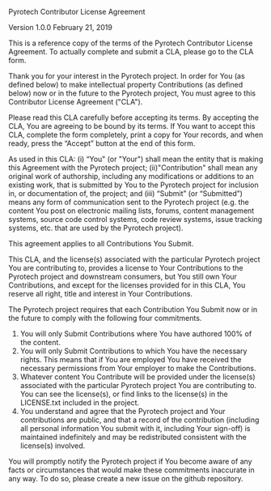 Pyrotech Contributor License Agreement

Version 1.0.0 February 21, 2019

This is a reference copy of the terms of the Pyrotech Contributor License Agreement. To actually complete and submit a CLA, please go to the CLA form.

Thank you for your interest in the Pyrotech project. In order for You (as defined below) to make intellectual property Contributions (as defined below) now or in the future to the Pyrotech project, You must agree to this Contributor License Agreement ("CLA").

Please read this CLA carefully before accepting its terms. By accepting the CLA, You are agreeing to be bound by its terms. If You want to accept this CLA, complete the form completely, print a copy for Your records, and when ready, press the “Accept” button at the end of this form.

As used in this CLA: (i) “You" (or "Your") shall mean the entity that is making this Agreement with the Pyrotech project; (ii)"Contribution" shall mean any original work of authorship, including any modifications or additions to an existing work, that is submitted by You to the Pyrotech project for inclusion in, or documentation of, the project; and (iii) “Submit” (or “Submitted”) means any form of communication sent to the Pyrotech project (e.g. the content You post on electronic mailing lists, forums, content management systems, source code control systems, code review systems, issue tracking systems, etc. that are used by the Pyrotech project).

This agreement applies to all Contributions You Submit.

This CLA, and the license(s) associated with the particular Pyrotech project You are contributing to, provides a license to Your Contributions to the Pyrotech project and downstream consumers, but You still own Your Contributions, and except for the licenses provided for in this CLA, You reserve all right, title and interest in Your Contributions.

The Pyrotech project requires that each Contribution You Submit now or in the future to comply with the following four commitments.

  1. You will only Submit Contributions where You have authored 100% of the content.
  2. You will only Submit Contributions to which You have the necessary rights. This means that if You are employed You have received the necessary permissions from Your employer to make the Contributions.
  3. Whatever content You Contribute will be provided under the license(s) associated with the particular Pyrotech project You are contributing to. You can see the license(s), or find links to the license(s) in the LICENSE.txt included in the project.
  4. You understand and agree that the Pyrotech project and Your contributions are public, and that a record of the contribution (including all personal information You submit with it, including Your sign-off) is maintained indefinitely and may be redistributed consistent with the license(s) involved.

You will promptly notify the Pyrotech project if You become aware of any facts or circumstances that would make these commitments inaccurate in any way. To do so, please create a new issue on the github repository.